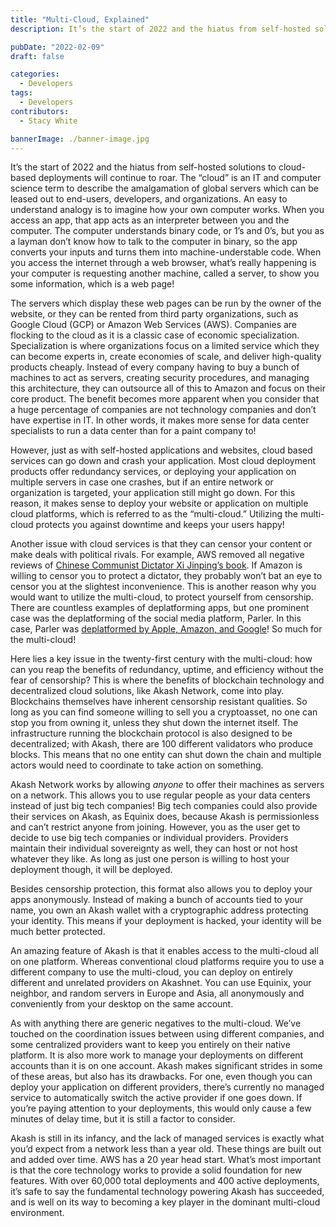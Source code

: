 ```yaml
---
title: "Multi-Cloud, Explained"
description: It’s the start of 2022 and the hiatus from self-hosted solutions to cloud-based deployments will continue to roar. The “cloud” is an IT and computer science term to describe the amalgamation of global servers which can be leased out to end-users, developers, and organizations.

pubDate: "2022-02-09"
draft: false

categories:
  - Developers
tags:
  - Developers
contributors:
  - Stacy White

bannerImage: ./banner-image.jpg
---
```

It’s the start of 2022 and the hiatus from self-hosted solutions to cloud-based deployments will continue to roar. The “cloud” is an IT and computer science term to describe the amalgamation of global servers which can be leased out to end-users, developers, and organizations. An easy to understand analogy is to imagine how your own computer works. When you access an app, that app acts as an interpreter between you and the computer. The computer understands binary code, or 1’s and 0’s, but you as a layman don’t know how to talk to the computer in binary, so the app converts your inputs and turns them into machine-understable code. When you access the internet through a web browser, what’s really happening is your computer is requesting another machine, called a server, to show you some information, which is a web page!

The servers which display these web pages can be run by the owner of the website, or they can be rented from third party organizations, such as Google Cloud (GCP) or Amazon Web Services (AWS). Companies are flocking to the cloud as it is a classic case of economic specialization. Specialization is where organizations focus on a limited service which they can become experts in, create economies of scale, and deliver high-quality products cheaply. Instead of every company having to buy a bunch of machines to act as servers, creating security procedures, and managing this architecture, they can outsource all of this to Amazon and focus on their core product. The benefit becomes more apparent when you consider that a huge percentage of companies are not technology companies and don’t have expertise in IT. In other words, it makes more sense for data center specialists to run a data center than for a paint company to!

However, just as with self-hosted applications and websites, cloud based services can go down and crash your application. Most cloud deployment products offer redundancy services, or deploying your application on multiple servers in case one crashes, but if an entire network or organization is targeted, your application still might go down. For this reason, it makes sense to deploy your website or application on multiple cloud platforms, which is referred to as the “multi-cloud.” Utilizing the multi-cloud protects you against downtime and keeps your users happy!

Another issue with cloud services is that they can censor your content or make deals with political rivals. For example, AWS removed all negative reviews of [Chinese Communist Dictator Xi Jinping’s book](https://www.reuters.com/world/china/amazon-partnered-with-china-propaganda-arm-win-beijings-favor-document-shows-2021-12-17/). If Amazon is willing to censor you to protect a dictator, they probably won’t bat an eye to censor you at the slightest inconvenience. This is another reason why you would want to utilize the multi-cloud, to protect yourself from censorship. There are countless examples of deplatforming apps, but one prominent case was the deplatforming of the social media platform, Parler. In this case, Parler was [deplatformed by Apple, Amazon, and Google](https://www.cnn.com/2021/01/09/tech/parler-suspended-apple-app-store/index.html)! So much for the multi-cloud!

Here lies a key issue in the twenty-first century with the multi-cloud: how can you reap the benefits of redundancy, uptime, and efficiency without the fear of censorship? This is where the benefits of blockchain technology and decentralized cloud solutions, like Akash Network, come into play. Blockchains themselves have inherent censorship resistant qualities. So long as you can find someone willing to sell you a cryptoasset, no one can stop you from owning it, unless they shut down the internet itself. The infrastructure running the blockchain protocol is also designed to be decentralized; with Akash, there are 100 different validators who produce blocks. This means that no one entity can shut down the chain and multiple actors would need to coordinate to take action on something.

Akash Network works by allowing _anyone_ to offer their machines as servers on a network. This allows you to use regular people as your data centers instead of just big tech companies! Big tech companies could also provide their services on Akash, as Equinix does, because Akash is permissionless and can’t restrict anyone from joining. However, you as the user get to decide to use big tech companies or individual providers. Providers maintain their individual sovereignty as well, they can host or not host whatever they like. As long as just one person is willing to host your deployment though, it will be deployed.

Besides censorship protection, this format also allows you to deploy your apps anonymously. Instead of making a bunch of accounts tied to your name, you own an Akash wallet with a cryptographic address protecting your identity. This means if your deployment is hacked, your identity will be much better protected.

An amazing feature of Akash is that it enables access to the multi-cloud all on one platform. Whereas conventional cloud platforms require you to use a different company to use the multi-cloud, you can deploy on entirely different and unrelated providers on Akashnet. You can use Equinix, your neighbor, and random servers in Europe and Asia, all anonymously and conveniently from your desktop on the same account. 

As with anything there are generic negatives to the multi-cloud. We’ve touched on the coordination issues between using different companies, and some centralized providers want to keep you entirely on their native platform. It is also more work to manage your deployments on different accounts than it is on one account. Akash makes significant strides in some of these areas, but also has its drawbacks. For one, even though you can deploy your application on different providers, there’s currently no managed service to automatically switch the active provider if one goes down. If you’re paying attention to your deployments, this would only cause a few minutes of delay time, but it is still a factor to consider.

Akash is still in its infancy, and the lack of managed services is exactly what you’d expect from a network less than a year old. These things are built out and added over time. AWS has a 20 year head start. What’s most important is that the core technology works to provide a solid foundation for new features. With over 60,000 total deployments and 400 active deployments, it’s safe to say the fundamental technology powering Akash has succeeded, and is well on its way to becoming a key player in the dominant multi-cloud environment.